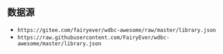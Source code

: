 ## 数据源

* `https://gitee.com/fairyever/wdbc-awesome/raw/master/library.json`
* `https://raw.githubusercontent.com/FairyEver/wdbc-awesome/master/library.json`